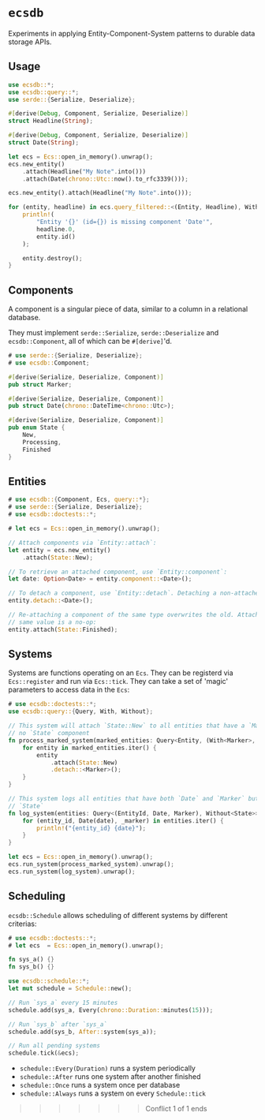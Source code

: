 # `ecsdb`

Experiments in applying Entity-Component-System patterns to durable data storage APIs.

## Usage

```rust
use ecsdb::*;
use ecsdb::query::*;
use serde::{Serialize, Deserialize};

#[derive(Debug, Component, Serialize, Deserialize)]
struct Headline(String);

#[derive(Debug, Component, Serialize, Deserialize)]
struct Date(String);

let ecs = Ecs::open_in_memory().unwrap();
ecs.new_entity()
    .attach(Headline("My Note".into()))
    .attach(Date(chrono::Utc::now().to_rfc3339()));

ecs.new_entity().attach(Headline("My Note".into()));

for (entity, headline) in ecs.query_filtered::<(Entity, Headline), Without<Date>>().into_iter() {
    println!(
        "Entity '{}' (id={}) is missing component 'Date'",
        headline.0,
        entity.id()
    );

    entity.destroy();
}
```

## Components

A component is a singular piece of data, similar to a column in a relational
database.

They must implement `serde::Serialize`, `serde::Deserialize` and
`ecsdb::Component`, all of which can be `#[derive]`'d.

```rust
# use serde::{Serialize, Deserialize};
# use ecsdb::Component;

#[derive(Serialize, Deserialize, Component)]
pub struct Marker;

#[derive(Serialize, Deserialize, Component)]
pub struct Date(chrono::DateTime<chrono::Utc>);

#[derive(Serialize, Deserialize, Component)]
pub enum State {
    New,
    Processing,
    Finished
}
```

## Entities

```rust
# use ecsdb::{Component, Ecs, query::*};
# use serde::{Serialize, Deserialize};
# use ecsdb::doctests::*;

# let ecs = Ecs::open_in_memory().unwrap();

// Attach components via `Entity::attach`:
let entity = ecs.new_entity()
    .attach(State::New);

// To retrieve an attached component, use `Entity::component`:
let date: Option<Date> = entity.component::<Date>();

// To detach a component, use `Entity::detach`. Detaching a non-attached component is a no-op:
entity.detach::<Date>();

// Re-attaching a component of the same type overwrites the old. Attaching the
// same value is a no-op:
entity.attach(State::Finished);
```

## Systems

Systems are functions operating on an `Ecs`. They can be registerd via
`Ecs::register` and run via `Ecs::tick`. They can take a set of 'magic'
parameters to access data in the `Ecs`:

```rust
# use ecsdb::doctests::*;
use ecsdb::query::{Query, With, Without};

// This system will attach `State::New` to all entities that have a `Marker` but
// no `State` component
fn process_marked_system(marked_entities: Query<Entity, (With<Marker>, Without<State>)>) {
    for entity in marked_entities.iter() {
        entity
            .attach(State::New)
            .detach::<Marker>();
    }
}

// This system logs all entities that have both `Date` and `Marker` but no
// `State`
fn log_system(entities: Query<(EntityId, Date, Marker), Without<State>>) {
    for (entity_id, Date(date), _marker) in entities.iter() {
        println!("{entity_id} {date}");
    }
}

let ecs = Ecs::open_in_memory().unwrap();
ecs.run_system(process_marked_system).unwrap();
ecs.run_system(log_system).unwrap();
```

## Scheduling

`ecsdb::Schedule` allows scheduling of different systems by different criterias:

```rust
# use ecsdb::doctests::*;
# let ecs  = Ecs::open_in_memory().unwrap();

fn sys_a() {}
fn sys_b() {}

use ecsdb::schedule::*;
let mut schedule = Schedule::new();

// Run `sys_a` every 15 minutes
schedule.add(sys_a, Every(chrono::Duration::minutes(15)));

// Run `sys_b` after `sys_a`
schedule.add(sys_b, After::system(sys_a));

// Run all pending systems
schedule.tick(&ecs);
```

- `schedule::Every(Duration)` runs a system periodically
- `schedule::After` runs one system after another finished
- `schedule::Once` runs a system once per database
- `schedule::Always` runs a system on every `Schedule::tick`
>>>>>>> Conflict 1 of 1 ends
